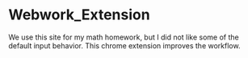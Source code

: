 # Webwork_Extension

We use this site for my math homework, but I did not like some of the default input behavior. This chrome extension improves the workflow.
